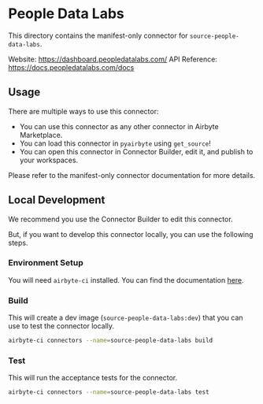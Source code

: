 # People Data Labs
This directory contains the manifest-only connector for `source-people-data-labs`.

Website: https://dashboard.peopledatalabs.com/
API Reference: https://docs.peopledatalabs.com/docs

## Usage
There are multiple ways to use this connector:
- You can use this connector as any other connector in Airbyte Marketplace.
- You can load this connector in `pyairbyte` using `get_source`!
- You can open this connector in Connector Builder, edit it, and publish to your workspaces.

Please refer to the manifest-only connector documentation for more details.

## Local Development
We recommend you use the Connector Builder to edit this connector.

But, if you want to develop this connector locally, you can use the following steps.

### Environment Setup
You will need `airbyte-ci` installed. You can find the documentation [here](airbyte-ci).

### Build
This will create a dev image (`source-people-data-labs:dev`) that you can use to test the connector locally.
```bash
airbyte-ci connectors --name=source-people-data-labs build
```

### Test
This will run the acceptance tests for the connector.
```bash
airbyte-ci connectors --name=source-people-data-labs test
```

